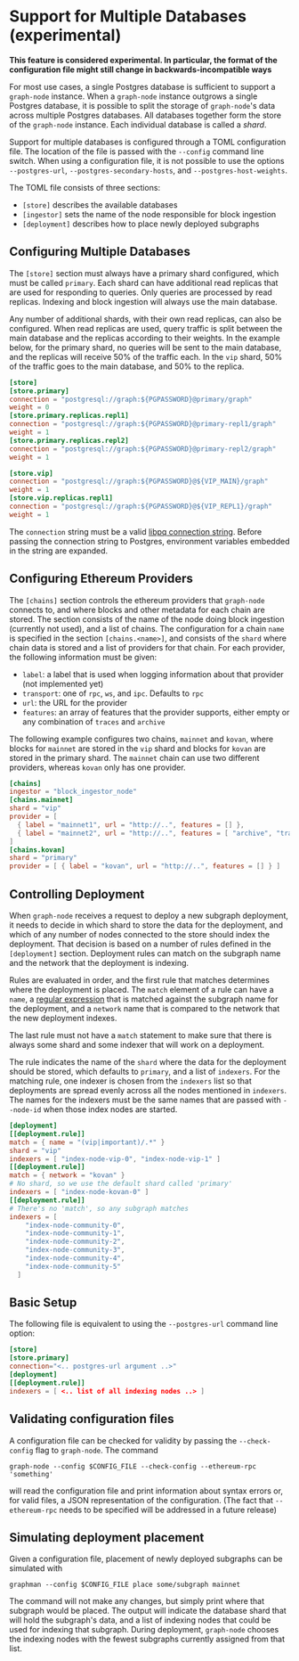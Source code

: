 # Support for Multiple Databases (experimental)

**This feature is considered experimental. In particular, the format of the configuration file might still change in backwards-incompatible ways**

For most use cases, a single Postgres database is sufficient to support a
`graph-node` instance. When a `graph-node` instance outgrows a single
Postgres database, it is possible to split the storage of `graph-node`'s
data across multiple Postgres databases. All databases together form the
store of the `graph-node` instance. Each individual database is called a
_shard_.

Support for multiple databases is configured through a TOML configuration
file. The location of the file is passed with the `--config` command line
switch. When using a configuration file, it is not possible to use the
options `--postgres-url`, `--postgres-secondary-hosts`, and
`--postgres-host-weights`.

The TOML file consists of three sections:
* `[store]` describes the available databases
* `[ingestor]` sets the name of the node responsible for block ingestion
* `[deployment]` describes how to place newly deployed subgraphs

## Configuring Multiple Databases

The `[store]` section must always have a primary shard configured, which
must be called `primary`. Each shard can have additional read replicas that
are used for responding to queries. Only queries are processed by read
replicas. Indexing and block ingestion will always use the main database.

Any number of additional shards, with their own read replicas, can also be
configured. When read replicas are used, query traffic is split between the
main database and the replicas according to their weights. In the example
below, for the primary shard, no queries will be sent to the main database,
and the replicas will receive 50% of the traffic each. In the `vip` shard,
50% of the traffic goes to the main database, and 50% to the replica.

```toml
[store]
[store.primary]
connection = "postgresql://graph:${PGPASSWORD}@primary/graph"
weight = 0
[store.primary.replicas.repl1]
connection = "postgresql://graph:${PGPASSWORD}@primary-repl1/graph"
weight = 1
[store.primary.replicas.repl2]
connection = "postgresql://graph:${PGPASSWORD}@primary-repl2/graph"
weight = 1

[store.vip]
connection = "postgresql://graph:${PGPASSWORD}@${VIP_MAIN}/graph"
weight = 1
[store.vip.replicas.repl1]
connection = "postgresql://graph:${PGPASSWORD}@${VIP_REPL1}/graph"
weight = 1
```

The `connection` string must be a valid [libpq connection
string](https://www.postgresql.org/docs/current/libpq-connect.html#LIBPQ-CONNSTRING). Before
passing the connection string to Postgres, environment variables embedded
in the string are expanded.

## Configuring Ethereum Providers

The `[chains]` section controls the ethereum providers that `graph-node`
connects to, and where blocks and other metadata for each chain are
stored. The section consists of the name of the node doing block ingestion
(currently not used), and a list of chains. The configuration for a chain
`name` is specified in the section `[chains.<name>]`, and consists of the
`shard` where chain data is stored and a list of providers for that
chain. For each provider, the following information must be given:

* `label`: a label that is used when logging information about that
  provider (not implemented yet)
* `transport`: one of `rpc`, `ws`, and `ipc`. Defaults to `rpc`
* `url`: the URL for the provider
* `features`: an array of features that the provider supports, either empty
  or any combination of `traces` and `archive`

The following example configures two chains, `mainnet` and `kovan`, where
blocks for `mainnet` are stored in the `vip` shard and blocks for `kovan`
are stored in the primary shard. The `mainnet` chain can use two different
providers, whereas `kovan` only has one provider.

```toml
[chains]
ingestor = "block_ingestor_node"
[chains.mainnet]
shard = "vip"
provider = [
  { label = "mainnet1", url = "http://..", features = [] },
  { label = "mainnet2", url = "http://..", features = [ "archive", "traces" ] }
]
[chains.kovan]
shard = "primary"
provider = [ { label = "kovan", url = "http://..", features = [] } ]
```

## Controlling Deployment

When `graph-node` receives a request to deploy a new subgraph deployment,
it needs to decide in which shard to store the data for the deployment, and
which of any number of nodes connected to the store should index the
deployment. That decision is based on a number of rules defined in the
`[deployment]` section. Deployment rules can match on the subgraph name and
the network that the deployment is indexing.

Rules are evaluated in order, and the first rule that matches determines
where the deployment is placed. The `match` element of a rule can have a
`name`, a [regular expression](https://docs.rs/regex/1.4.2/regex/#syntax)
that is matched against the subgraph name for the deployment, and a
`network` name that is compared to the network that the new deployment
indexes.

The last rule must not have a `match` statement to make sure that there is
always some shard and some indexer that will work on a deployment.

The rule indicates the name of the `shard` where the data for the
deployment should be stored, which defaults to `primary`, and a list of
`indexers`. For the matching rule, one indexer is chosen from the
`indexers` list so that deployments are spread evenly across all the nodes
mentioned in `indexers`. The names for the indexers must be the same names
that are passed with `--node-id` when those index nodes are started.

```toml
[deployment]
[[deployment.rule]]
match = { name = "(vip|important)/.*" }
shard = "vip"
indexers = [ "index-node-vip-0", "index-node-vip-1" ]
[[deployment.rule]]
match = { network = "kovan" }
# No shard, so we use the default shard called 'primary'
indexers = [ "index-node-kovan-0" ]
[[deployment.rule]]
# There's no 'match', so any subgraph matches
indexers = [
    "index-node-community-0",
    "index-node-community-1",
    "index-node-community-2",
    "index-node-community-3",
    "index-node-community-4",
    "index-node-community-5"
  ]

```

## Basic Setup

The following file is equivalent to using the `--postgres-url` command line
option:
```toml
[store]
[store.primary]
connection="<.. postgres-url argument ..>"
[deployment]
[[deployment.rule]]
indexers = [ <.. list of all indexing nodes ..> ]
```

## Validating configuration files

A configuration file can be checked for validity by passing the `--check-config`
flag to `graph-node`. The command
```shell
graph-node --config $CONFIG_FILE --check-config --ethereum-rpc 'something'
```
will read the configuration file and print information about syntax errors or, for
valid files, a JSON representation of the configuration. (The fact that
`--ethereum-rpc` needs to be specified will be addressed in a future release)

## Simulating deployment placement

Given a configuration file, placement of newly deployed subgraphs can be
simulated with
```shell
graphman --config $CONFIG_FILE place some/subgraph mainnet
```
The command will not make any changes, but simply print where that subgraph
would be placed. The output will indicate the database shard that will hold
the subgraph's data, and a list of indexing nodes that could be used for
indexing that subgraph. During deployment, `graph-node` chooses the indexing
nodes with the fewest subgraphs currently assigned from that list.
